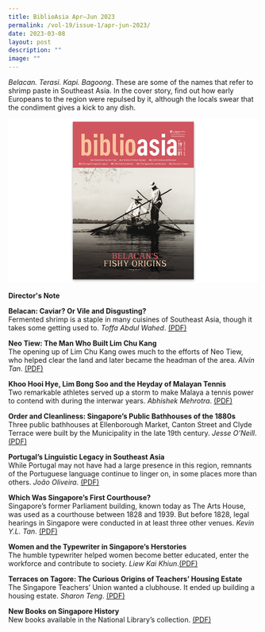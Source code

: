 ```yaml
---
title: BiblioAsia Apr–Jun 2023
permalink: /vol-19/issue-1/apr-jun-2023/
date: 2023-03-08
layout: post
description: ""
image: ""
---
```

_Belacan. Terasi. Kapi. Bagoong_. These are some of the names that refer to shrimp paste in Southeast Asia. In the cover story, find out how early Europeans to the region were repulsed by it, although the locals swear that the condiment gives a kick to any dish.


<img src="/images/Vol%2019%20Issue%201/Biblioasia_19_1_cover.png">

<a style="text-decoration: none; font-weight: bold;" href="/vol-19/issue-1/apr-to-jun-2023/director-note/">Director's Note</a>

<a style="text-decoration: none; font-weight: bold;" href="/vol-19/issue-1/apr-jun-2023/shrimp-paste-belacan/">Belacan: Caviar? Or Vile and Disgusting? 
</a><br>Fermented shrimp is a staple in many cuisines of Southeast Asia, though it takes some getting used to. *Toffa Abdul Wahed*. [(PDF)](/files/pdf/Vol%2019/Issue%201/biblioasia_apr-jun2023-shrimp-paste2.pdf)

<a style="text-decoration: none; font-weight: bold;" href="/vol-19/issue-1/apr-jun-2023/neo-tiew-estate-singapore/">Neo Tiew: The Man Who Built Lim Chu Kang </a><br>The opening up of Lim Chu Kang owes much to the efforts of Neo Tiew, who helped clear the land and later became the headman of the area. *Alvin Tan*.
 [(PDF)](/files/pdf/Vol%2019/Issue%201/BiblioAsia_APR-JUN2023-Neo-Tiew.pdf)
 
 <a style="text-decoration: none; font-weight: bold;" href="/vol-19/issue-1/apr-jun-2023/tennis-history-singapore/">Khoo Hooi Hye, Lim Bong Soo and the Heyday of Malayan Tennis </a><br>Two remarkable athletes served up a storm to make Malaya a tennis power to contend with during the interwar years. *Abhishek Mehrotra*. [(PDF)](/files/pdf/Vol%2019/Issue%201/BiblioAsia_APR-JUN2023-Tennis.pdf)
 
<a style="text-decoration: none; font-weight: bold;" href="/vol-19/issue-1/apr-jun-2023/public-bathhouses-singapore/">Order and Cleanliness: Singapore’s Public Bathhouses of the 1880s</a><br>Three public bathhouses at Ellenborough Market, Canton Street and Clyde Terrace were built by the Municipality in the late 19th century. *Jesse O’Neill*. [(PDF)](/files/pdf/Vol%2019/Issue%201/BiblioAsia_APR-JUN2023-Public-bathhouses.pdf)

<a style="text-decoration: none; font-weight: bold;" href="/vol-19/issue-1/apr-jun-2023/portuguese-legacy-southeast-asia/">Portugal’s Linguistic Legacy in Southeast Asia </a><br>While Portugal may not have had a large presence in this region, remnants of the Portuguese language continue to linger on, in some places more than others. *João Oliveira*. [(PDF)](/files/pdf/Vol%2019/Issue%201/BiblioAsia_APR-JUN2023-Portuguese-Legacy.pdf)

<a style="text-decoration: none; font-weight: bold;" href="/vol-19/issue-1/apr-jun-2023/singapore-courthouse-maxwell/">Which Was Singapore’s First Courthouse?</a><br>Singapore’s former Parliament building, known today as The Arts House, was used as a courthouse between 1828 and 1939. But before 1828, legal hearings in Singapore were conducted in at least three other venues. *Kevin Y.L. Tan*. [(PDF)](/files/pdf/Vol%2019/Issue%201/BiblioAsia_APR-JUN2023-Singapore-First-Courthouse.pdf)

<a style="text-decoration: none; font-weight: bold;" href="/vol-19/issue-1/apr-jun-2023/women-typewriter-singapore/">Women and the Typewriter in
Singapore’s Herstories</a><br>The humble typewriter helped women become better educated, enter the workforce and contribute to society. *Liew Kai Khiun*.[(PDF)](/files/pdf/Vol%2019/Issue%201/BiblioAsia_APR-JUN2023-Women-and-Typewriter-in-Singapore-Her-stories.pdf)

<a style="text-decoration: none; font-weight: bold;" href="/vol-19/issue-1/apr-jun-2023/teachers-estate-singapore/">Terraces on Tagore: The Curious Origins of Teachers’ Housing Estate</a><br>The Singapore Teachers’ Union wanted a clubhouse. It ended up building a housing estate. *Sharon Teng*. [(PDF)](/files/pdf/Vol%2019/Issue%201/BiblioAsia_APR-JUN2023-Teachers-Estate.pdf)

<a style="text-decoration: none; font-weight: bold;" href="/vol-19/issue-1/apr-jun-2023/new-books-singapore-history/">New Books on Singapore History </a><br>New books available in the National Library’s collection. [(PDF)](/files/pdf/Vol%2019/Issue%201/BiblioAsia_APR-JUN2023-New-Books.pdf)